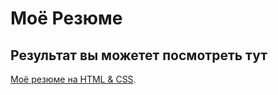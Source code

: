 # Моё Резюме

## Результат вы можетет посмотреть тут

[Моё резюме на HTML & CSS](https://artem2955.github.io/resume/).
